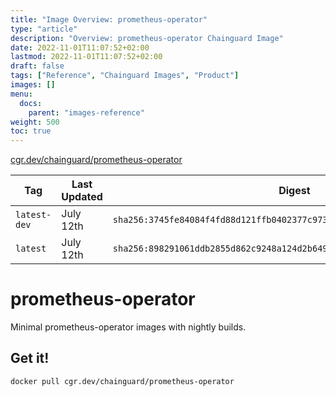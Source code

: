 ```yaml
---
title: "Image Overview: prometheus-operator"
type: "article"
description: "Overview: prometheus-operator Chainguard Image"
date: 2022-11-01T11:07:52+02:00
lastmod: 2022-11-01T11:07:52+02:00
draft: false
tags: ["Reference", "Chainguard Images", "Product"]
images: []
menu:
  docs:
    parent: "images-reference"
weight: 500
toc: true
---
```


[cgr.dev/chainguard/prometheus-operator](https://github.com/chainguard-images/images/tree/main/images/prometheus-operator)

| Tag          | Last Updated | Digest                                                                    |
|--------------|--------------|---------------------------------------------------------------------------|
| `latest-dev` | July 12th    | `sha256:3745fe84084f4fd88d121ffb0402377c97343f87e631be61397025a354b0c06e` |
| `latest`     | July 12th    | `sha256:898291061ddb2855d862c9248a124d2b649d03c02d2a9a98a59e0529335540bd` |

# prometheus-operator

Minimal prometheus-operator images with nightly builds.

## Get it!

```shell
docker pull cgr.dev/chainguard/prometheus-operator
```